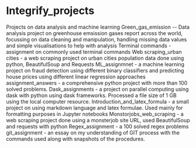 # Integrify_projects
Projects on data analysis and machine learning 
Green_gas_emission -- Data analysis project on greenhouse emsission gases report across the world, focussing on data cleaning and manipulation, handling missing data values and simple visualisations to help with analysis
Terminal commands - assignment on commonly used terminal commands
Web scraping_urban cities - a web scraping project on urban cities population data done using python, BeautifulSoup and Requests
ML_assignmnet - a machine learning project on fraud detection using different binary classifiers and predicting house prices using different linear regression approaches
assignment_answers - a comprehensive python project with more than 100 solved problems.
Dask_assignments - a project on parallel computing using dask with python using dask frameworks. Processed a file size of 1 GB using the local computer resource.
Introduction_and_latex_formula - a small project on using markdown language and latex formulae. Used mainly for formatting purposes in Jupyter notebooks
Monstorjobs_web_scraping - a web scraping project done using a monsterjob site URL, used BeautifulSoup and requests with python
Regex_assignment - a 100 solved regex problems
git_assignment - an essay on my understanding of GIT process with the commands used along with snapshots of the procedures.
